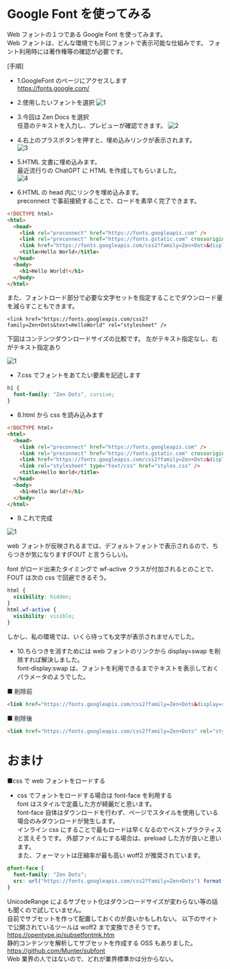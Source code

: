 # Google Font を使ってみる

Web フォントの１つである Google Font を使ってみます。  
Web フォントは、どんな環境でも同じフォントで表示可能な仕組みです。
フォント利用時には著作権等の確認が必要です。

[手順]

- 1.GoogleFont のページにアクセスします  
  https://fonts.google.com/

- 2.使用したいフォントを選択
  ![1](https://user-images.githubusercontent.com/49807271/205519971-f14af847-59cc-4833-b4c2-561b6c049697.png)

- 3.今回は Zen Docs を選択  
  任意のテキストを入力し、プレビューが確認できます。
  ![2](https://user-images.githubusercontent.com/49807271/205523399-7b1b36aa-ff41-49b7-9ea0-84d0ed4d7351.png)

* 4.右上のプラスボタンを押すと、埋め込みリンクが表示されます。  
  ![3](https://user-images.githubusercontent.com/49807271/205523577-8e2e880c-0497-4767-a4cb-76a27852dd0e.png)

* 5.HTML 文書に埋め込みます。  
  最近流行りの ChatGPT に HTML を作成してもらいました。  
  ![4](https://user-images.githubusercontent.com/49807271/205523657-a2f92fb7-440d-4e32-b249-06ec0e1b4d70.png)

* 6.HTML の head 内にリンクを埋め込みます。  
  preconnect で事前接続することで、ロードを素早く完了できます。

```html
<!DOCTYPE html>
<html>
  <head>
    <link rel="preconnect" href="https://fonts.googleapis.com" />
    <link rel="preconnect" href="https://fonts.gstatic.com" crossorigin />
    <link href="https://fonts.googleapis.com/css2?family=Zen+Dots&display=swap" rel="stylesheet" />
    <title>Hello World</title>
  </head>
  <body>
    <h1>Hello World!</h1>
  </body>
</html>
```

また、フォントロード部分で必要な文字セットを指定することでダウンロード量を減らすこともできます。

```
<link href="https://fonts.googleapis.com/css2?family=Zen+Dots&text=HelloWorld" rel="stylesheet" />
```

下図はコンテンツダウンロードサイズの比較です。
左がテキスト指定なし、右がテキスト指定あり

![1](https://user-images.githubusercontent.com/49807271/210678820-27c468fb-e78a-429b-bd8d-5447dca22070.png)

- 7.css でフォントをあてたい要素を記述します

```css
h1 {
  font-family: "Zen Dots", cursive;
}
```

- 8.html から css を読み込みます

```html
<!DOCTYPE html>
<html>
  <head>
    <link rel="preconnect" href="https://fonts.googleapis.com" />
    <link rel="preconnect" href="https://fonts.gstatic.com" crossorigin />
    <link href="https://fonts.googleapis.com/css2?family=Zen+Dots&display=swap" rel="stylesheet" />
    <link rel="stylesheet" type="text/css" href="styles.css" />
    <title>Hello World</title>
  </head>
  <body>
    <h1>Hello World!</h1>
  </body>
</html>
```

- 9.これで完成

![1](https://user-images.githubusercontent.com/49807271/205528342-a53b04e0-a000-45d0-a457-38ff434f7816.png)

web フォントが反映されるまでは、デフォルトフォントで表示されるので、ちらつきが気になります(FOUT と言うらしい)。

font がロード出来たタイミングで wf-active クラスが付加されるとのことで、FOUT は次の css で回避できるそう。

```css
html {
  visibility: hidden;
}
html.wf-active {
  visibility: visible;
}
```

しかし、私の環境では、いくら待っても文字が表示されませんでした。

- 10.ちらつきを消すためには web フォントのリンクから display=swap を削除すれば解決しました。  
  font-display:swap は、フォントを利用できるまでテキストを表示しておくパラメータのようでした。

■ 削除前

```html
<link href="https://fonts.googleapis.com/css2?family=Zen+Dots&display=swap" rel="stylesheet" />
```

■ 削除後

```html
<link href="https://fonts.googleapis.com/css2?family=Zen+Dots" rel="stylesheet" />
```

# おまけ

■css で web フォントをロードする

- css でフォントをロードする場合は font-face を利用する  
  font はスタイルで定義した方が綺麗だと思います。  
  font-face 自体はダウンロードを行わず、ページでスタイルを使用している場合のみダウンロードが発生します。  
  インライン css にすることで最もロードは早くなるのでベストプラクティスと言えそうです。
  外部ファイルにする場合は、preload した方が良いと思います。  
  また、フォーマットは圧縮率が最も高い woff2 が推奨されています。

```css
@font-face {
  font-family: "Zen Dots";
  src: url("https://fonts.googleapis.com/css2?family=Zen+Dots") format("woff2");
}
```

UnicodeRange によるサブセット化はダウンロードサイズが変わらない等の話も聞くので試していません。  
自前でサブセットを作って配置しておくのが良いかもしれない。
以下のサイトで公開されているツールは woff2 まで変換できそうです。  
https://opentype.jp/subsetfontmk.htm  
静的コンテンツを解析してサブセットを作成する OSS もありました。  
https://github.com/Munter/subfont  
Web 業界の人ではないので、どれが業界標準かは分からない。
